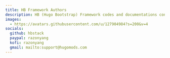 ```yaml
---
title: HB Framework Authors
description: HB (Hugo Bootstrap) Framework codes and documentations contributors
images:
  - https://avatars.githubusercontent.com/u/127904984?s=200&v=4
socials:
  github: hbstack
  paypal: razonyang
  kofi: razonyang
  gmail: mailto:support@hugomods.com
---
```

